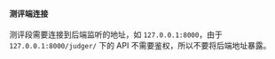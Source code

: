 #### 测评端连接

测评段需要连接到后端监听的地址，如 `127.0.0.1:8000`，由于 `127.0.0.1:8000/judger/` 下的 API 不需要鉴权，所以不要将后端地址暴露。